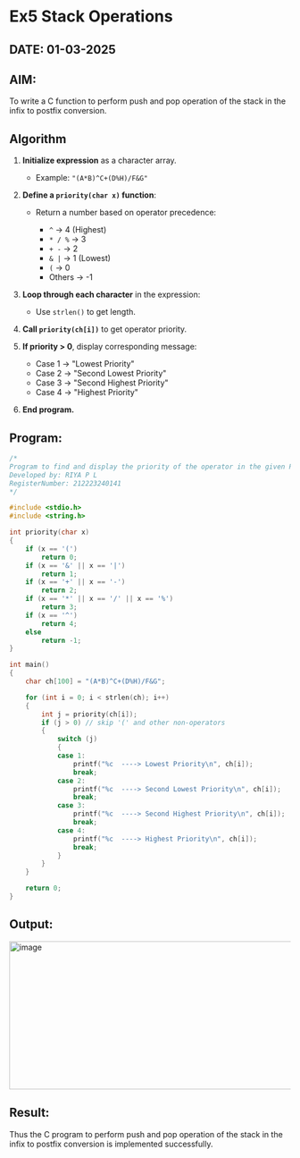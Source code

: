# Ex5 Stack Operations
## DATE: 01-03-2025
## AIM:
To write a C function to perform push and pop operation of the stack in the infix to postfix conversion.

## Algorithm
1. **Initialize expression** as a character array.

   * Example: `"(A*B)^C+(D%H)/F&G"`

2. **Define a `priority(char x)` function**:

   * Return a number based on operator precedence:

     * `^` → 4 (Highest)
     * `* / %` → 3
     * `+ -` → 2
     * `& |` → 1 (Lowest)
     * `(` → 0
     * Others → -1

3. **Loop through each character** in the expression:

   * Use `strlen()` to get length.

4. **Call `priority(ch[i])`** to get operator priority.

5. **If priority > 0**, display corresponding message:

   * Case 1 → "Lowest Priority"
   * Case 2 → "Second Lowest Priority"
   * Case 3 → "Second Highest Priority"
   * Case 4 → "Highest Priority"

6. **End program.**

## Program:
```c
/*
Program to find and display the priority of the operator in the given Postfix expression
Developed by: RIYA P L
RegisterNumber: 212223240141
*/

#include <stdio.h>
#include <string.h>

int priority(char x)
{
    if (x == '(')
        return 0;
    if (x == '&' || x == '|')
        return 1;
    if (x == '+' || x == '-')
        return 2;
    if (x == '*' || x == '/' || x == '%')
        return 3;
    if (x == '^')
        return 4;
    else
        return -1;
}

int main()
{
    char ch[100] = "(A*B)^C+(D%H)/F&G";

    for (int i = 0; i < strlen(ch); i++)
    {
        int j = priority(ch[i]);
        if (j > 0) // skip '(' and other non-operators
        {
            switch (j)
            {
            case 1:
                printf("%c  ----> Lowest Priority\n", ch[i]);
                break;
            case 2:
                printf("%c  ----> Second Lowest Priority\n", ch[i]);
                break;
            case 3:
                printf("%c  ----> Second Highest Priority\n", ch[i]);
                break;
            case 4:
                printf("%c  ----> Highest Priority\n", ch[i]);
                break;
            }
        }
    }

    return 0;
}
```

## Output:

<img width="717" height="265" alt="image" src="https://github.com/user-attachments/assets/3fa9b60a-b28c-4167-b5b6-1be6110aa2f3" />


## Result:
Thus the C program to perform push and pop operation of the stack in the infix to postfix conversion is implemented successfully.
